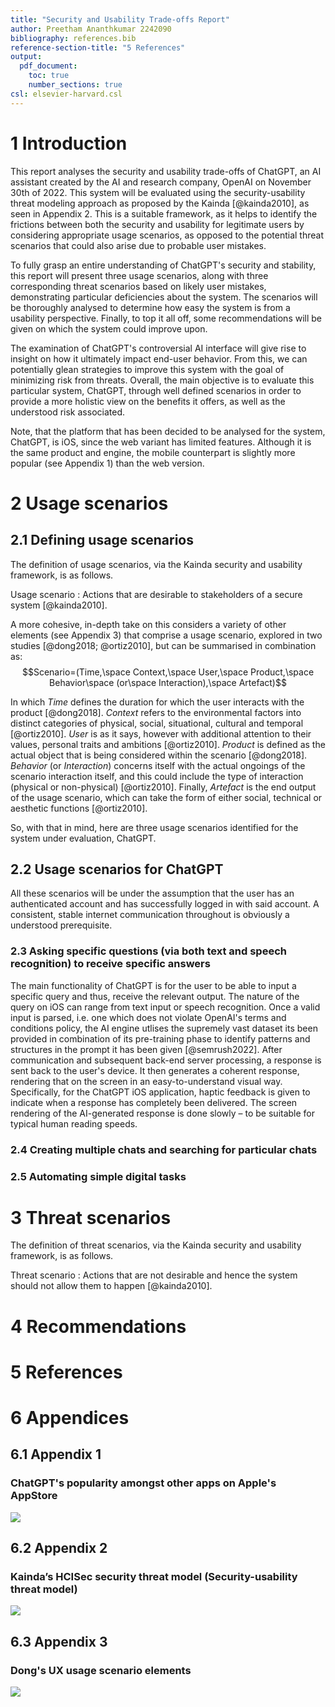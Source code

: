 ```yaml
---
title: "Security and Usability Trade-offs Report"
author: Preetham Ananthkumar 2242090
bibliography: references.bib
reference-section-title: "5 References"
output:
  pdf_document:
    toc: true
    number_sections: true
csl: elsevier-harvard.csl
---
```


# 1 Introduction

This report analyses the security and usability trade-offs of ChatGPT, an AI assistant created by the AI and research company, OpenAI on November 30th of 2022. This system will be evaluated using the security-usability threat modeling approach as proposed by the Kainda [@kainda2010], as seen in Appendix 2. This is a suitable framework, as it helps to identify the frictions between both the security and usability for legitimate users by considering appropriate usage scenarios, as opposed to the potential threat scenarios that could also arise due to probable user mistakes.

To fully grasp an entire understanding of ChatGPT's security and stability, this report will present three usage scenarios, along with three corresponding threat scenarios based on likely user mistakes, demonstrating particular deficiencies about the system. The scenarios will be thoroughly analysed to determine how easy the system is from a usability perspective. Finally, to top it all off, some recommendations will be given on which the system could improve upon.

The examination of ChatGPT's controversial AI interface will give rise to insight on how it ultimately impact end-user behavior. From this, we can potentially glean strategies to improve this system with the goal of minimizing risk from threats. Overall, the main objective is to evaluate this particular system, ChatGPT, through well defined scenarios in order to provide a more holistic view on the benefits it offers, as well as the understood risk associated.

Note, that the platform that has been decided to be analysed for the system, ChatGPT, is iOS, since the web variant has limited features. Although it is the same product and engine, the mobile counterpart is slightly more popular (see Appendix 1) than the web version.

# 2 Usage scenarios

## 2.1 Defining usage scenarios

The definition of usage scenarios, via the Kainda security and usability framework, is as follows.

Usage scenario
: Actions that are desirable to stakeholders of a secure system [@kainda2010].

A more cohesive, in-depth take on this considers a variety of other elements (see Appendix 3) that comprise a usage scenario, explored in two studies [@dong2018; @ortiz2010], but can be summarised in combination as:
$$Scenario=(Time,\space Context,\space User,\space Product,\space Behavior\space (or\space Interaction),\space Artefact)$$

In which $Time$ defines the duration for which the user interacts with the product [@dong2018]. $Context$ refers to the environmental factors into distinct categories of physical, social, situational, cultural and temporal [@ortiz2010]. $User$ is as it says, however with additional attention to their values, personal traits and ambitions [@ortiz2010]. $Product$ is defined as the actual object that is being considered within the scenario [@dong2018]. $Behavior$ (or $Interaction$) concerns itself with the actual ongoings of the scenario interaction itself, and this could include the type of interaction (physical or non-physical) [@ortiz2010]. Finally, $Artefact$ is the end output of the usage scenario, which can take the form of either social, technical or aesthetic functions [@ortiz2010].

So, with that in mind, here are three usage scenarios identified for the system under evaluation, ChatGPT.

## 2.2 Usage scenarios for ChatGPT

All these scenarios will be under the assumption that the user has an authenticated account and has successfully logged in with said account. A consistent, stable internet communication throughout is obviously a understood prerequisite.

### 2.3 Asking specific questions (via both text and speech recognition) to receive specific answers

The main functionality of ChatGPT is for the user to be able to input a specific query and thus, receive the relevant output. The nature of the query on iOS can range from text input or speech recognition. Once a valid input is parsed, i.e. one which does not violate OpenAI's terms and conditions policy, the AI engine utlises the supremely vast dataset its been provided in combination of its pre-training phase to identify patterns and structures in the prompt it has been given [@semrush2022]. After communication and subsequent back-end server processing, a response is sent back to the user's device. It then generates a coherent response, rendering that on the screen in an easy-to-understand visual way. Specifically, for the ChatGPT iOS application, haptic feedback is given to indicate when a response has completely been delivered. The screen rendering of the AI-generated response is done slowly – to be suitable for typical human reading speeds.

### 2.4 Creating multiple chats and searching for particular chats

### 2.5 Automating simple digital tasks

# 3 Threat scenarios

The definition of threat scenarios, via the Kainda security and usability framework, is as follows.

Threat scenario
: Actions that are not desirable and hence the system should not allow them to happen [@kainda2010].

# 4 Recommendations

# 5 References

# 6 Appendices

## 6.1 Appendix 1

### ChatGPT's popularity amongst other apps on Apple's AppStore

![](images/chat-gpt-app-store-chart-popularity.png)

## 6.2 Appendix 2

### Kainda’s HCISec security threat model (Security-usability threat model)

![](images/kainda-2010-security-usability-threat-model.png)

## 6.3 Appendix 3

### Dong's UX usage scenario elements

![](images/dong-2018-ux-usage-scenario-elements.png)
